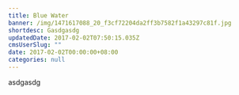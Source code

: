 ```yaml
---
title: Blue Water
banner: /img/1471617088_20_f3cf72204da2ff3b7582f1a43297c81f.jpg
shortdesc: Gasdgasdg
updatedDate: 2017-02-02T07:50:15.035Z
cmsUserSlug: ""
date: 2017-02-02T00:00:00+08:00
categories: null
---
```


asdgasdg